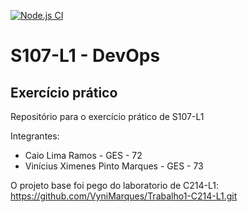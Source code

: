 [![Node.js CI](https://github.com/VyniMarques/S107-L1_Exercicio/actions/workflows/node.js.yml/badge.svg)](https://github.com/VyniMarques/S107-L1_Exercicio/actions/workflows/node.js.yml)
# S107-L1 - DevOps
## Exercício prático

Repositório para o exercício prático de S107-L1

Integrantes:
- Caio Lima Ramos - GES - 72
- Vinícius Ximenes Pinto Marques - GES - 73

O projeto base foi pego do laboratorio de C214-L1:
https://github.com/VyniMarques/Trabalho1-C214-L1.git
